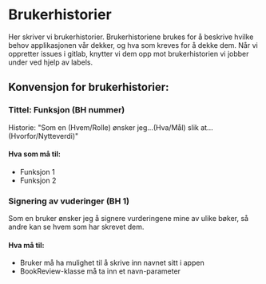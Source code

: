 # Brukerhistorier
Her skriver vi brukerhistorier. Brukerhistoriene brukes for å beskrive hvilke behov applikasjonen vår dekker, og hva som kreves for å dekke dem. Når vi oppretter issues i gitlab, knytter vi dem opp mot brukerhistorien vi jobber under ved hjelp av labels.

## Konvensjon for brukerhistorier: 
### Tittel: Funksjon (BH nummer)
Historie: "Som en (Hvem/Rolle) ønsker jeg...(Hva/Mål) slik at...(Hvorfor/Nytteverdi)"
#### Hva som må til:
* Funksjon 1
* Funksjon 2


### Signering av vuderinger (BH 1)
Som en bruker ønsker jeg å signere vurderingene mine av ulike bøker, så andre kan se hvem som har skrevet dem.

#### Hva må til: 
*   Bruker må ha mulighet til å skrive inn navnet sitt i appen
*   BookReview-klasse må ta inn et navn-parameter



